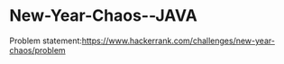 # New-Year-Chaos--JAVA
Problem statement:https://www.hackerrank.com/challenges/new-year-chaos/problem
